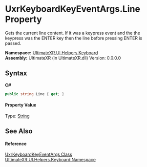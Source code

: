 # UxrKeyboardKeyEventArgs.Line Property 
 

Gets the current line content. If it was a keypress event and the the keypress was the ENTER key then the line before pressing ENTER is passed.

**Namespace:**&nbsp;<a href="N_UltimateXR_UI_Helpers_Keyboard">UltimateXR.UI.Helpers.Keyboard</a><br />**Assembly:**&nbsp;UltimateXR (in UltimateXR.dll) Version: 0.0.0.0

## Syntax

**C#**<br />
``` C#
public string Line { get; }
```


#### Property Value
Type: <a href="https://docs.microsoft.com/dotnet/api/system.string" target="_blank" rel="noopener noreferrer">String</a>

## See Also


#### Reference
<a href="T_UltimateXR_UI_Helpers_Keyboard_UxrKeyboardKeyEventArgs">UxrKeyboardKeyEventArgs Class</a><br /><a href="N_UltimateXR_UI_Helpers_Keyboard">UltimateXR.UI.Helpers.Keyboard Namespace</a><br />